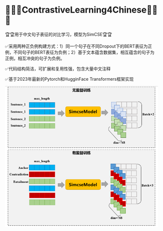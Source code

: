 # 🧡💛💚ContrastiveLearning4Chinese🧡💛💚

🏆🏆用于中文句子表征的对比学习，模型为SimCSE🏆🏆

✅采用两种正负例构建方式：1）同一个句子在不同Dropout下的BERT表征为正例，不同句子的BERT表征为负例；2）基于文本蕴含数据集，相互蕴含的句子为正例，相互冲突的句子为负例。

✅代码结构简洁，可扩展和复用性强，包含大量中文注释

✅基于2023年最新的Pytorch和HugginFace Transformers框架实现


![image](images/001.png)
